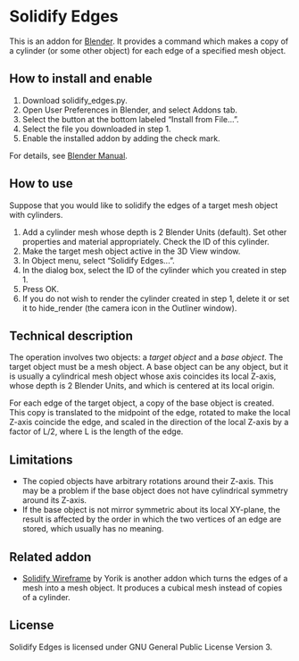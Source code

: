 # Solidify Edges

This is an addon for [Blender](http://www.blender.org/).  It provides a command which makes a copy of a cylinder (or some other object) for each edge of a specified mesh object.

## How to install and enable

1. Download solidify_edges.py.
2. Open User Preferences in Blender, and select Addons tab.
3. Select the button at the bottom labeled “Install from File...”.
4. Select the file you downloaded in step 1.
5. Enable the installed addon by adding the check mark.

For details, see [Blender Manual](http://wiki.blender.org/index.php/Doc:2.6/Manual/Extensions/Python/Add-Ons).

## How to use

Suppose that you would like to solidify the edges of a target mesh object with cylinders.

1. Add a cylinder mesh whose depth is 2 Blender Units (default).  Set other properties and material appropriately.  Check the ID of this cylinder.
2. Make the target mesh object active in the 3D View window.
3. In Object menu, select “Solidify Edges...”.
4. In the dialog box, select the ID of the cylinder which you created in step 1.
5. Press OK.
6. If you do not wish to render the cylinder created in step 1, delete it or set it to hide_render (the camera icon in the Outliner window).

## Technical description

The operation involves two objects: a _target object_ and a _base object_.  The target object must be a mesh object.  A base object can be any object, but it is usually a cylindrical mesh object whose axis coincides its local Z-axis, whose depth is 2 Blender Units, and which is centered at its local origin.

For each edge of the target object, a copy of the base object is created.  This copy is translated to the midpoint of the edge, rotated to make the local Z-axis coincide the edge, and scaled in the direction of the local Z-axis by a factor of L/2, where L is the length of the edge.

## Limitations

* The copied objects have arbitrary rotations around their Z-axis.  This may be a problem if the base object does not have cylindrical symmetry around its Z-axis.
* If the base object is not mirror symmetric about its local XY-plane, the result is affected by the order in which the two vertices of an edge are stored, which usually has no meaning.

## Related addon

* [Solidify Wireframe](http://wiki.blender.org/index.php/Extensions:2.6/Py/Scripts/Modeling/Solidify_Wireframe) by Yorik is another addon which turns the edges of a mesh into a mesh object.  It produces a cubical mesh instead of copies of a cylinder.

## License

Solidify Edges is licensed under GNU General Public License Version 3.

